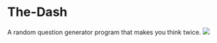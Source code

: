 # The-Dash
A random question generator program that makes you think twice.
![](http://oi63.tinypic.com/rbje5u.jpg)
